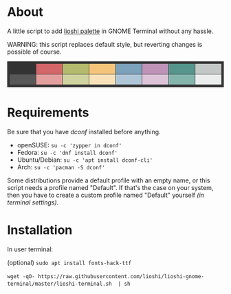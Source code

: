 # About

A little script to add [lioshi palette](https://github.com/lioshi/vscode-lioshi-theme) in GNOME Terminal without any hassle. 

WARNING: this script replaces default style, but reverting changes is possible of course.

![](https://raw.githubusercontent.com/lioshi/lioshi-gnome-terminal/master/colors.png)



# Requirements

Be sure that you have *dconf* installed before anything.
- openSUSE: `su -c 'zypper in dconf'`
- Fedora: `su -c 'dnf install dconf'`
- Ubuntu/Debian: `su -c 'apt install dconf-cli'`
- Arch: `su -c 'pacman -S dconf'`

Some distributions provide a default profile with an empty name, or this script needs a profile named "Default". If that's the case on your system, then you have to create a custom profile named "Default" yourself _(in terminal settings)_.

# Installation

In user terminal:

(optional) `sudo apt install fonts-hack-ttf` 

`wget -qO- https://raw.githubusercontent.com/lioshi/lioshi-gnome-terminal/master/lioshi-terminal.sh  | sh`
